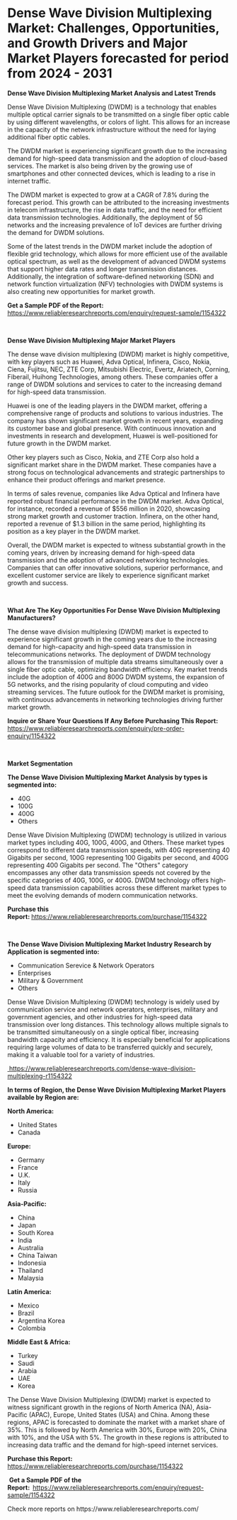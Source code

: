 <p><h1>Dense Wave Division Multiplexing Market: Challenges, Opportunities, and Growth Drivers and Major Market Players forecasted for period from 2024 - 2031</h1></p><p><strong>Dense Wave Division Multiplexing Market Analysis and Latest Trends</strong></p>
<p><p>Dense Wave Division Multiplexing (DWDM) is a technology that enables multiple optical carrier signals to be transmitted on a single fiber optic cable by using different wavelengths, or colors of light. This allows for an increase in the capacity of the network infrastructure without the need for laying additional fiber optic cables.</p><p>The DWDM market is experiencing significant growth due to the increasing demand for high-speed data transmission and the adoption of cloud-based services. The market is also being driven by the growing use of smartphones and other connected devices, which is leading to a rise in internet traffic.</p><p>The DWDM market is expected to grow at a CAGR of 7.8% during the forecast period. This growth can be attributed to the increasing investments in telecom infrastructure, the rise in data traffic, and the need for efficient data transmission technologies. Additionally, the deployment of 5G networks and the increasing prevalence of IoT devices are further driving the demand for DWDM solutions.</p><p>Some of the latest trends in the DWDM market include the adoption of flexible grid technology, which allows for more efficient use of the available optical spectrum, as well as the development of advanced DWDM systems that support higher data rates and longer transmission distances. Additionally, the integration of software-defined networking (SDN) and network function virtualization (NFV) technologies with DWDM systems is also creating new opportunities for market growth.</p></p>
<p><strong>Get a Sample PDF of the Report:&nbsp;</strong> <a href="https://www.reliableresearchreports.com/enquiry/request-sample/1154322">https://www.reliableresearchreports.com/enquiry/request-sample/1154322</a></p>
<p>&nbsp;</p>
<p><strong>Dense Wave Division Multiplexing Major Market Players</strong></p>
<p><p>The dense wave division multiplexing (DWDM) market is highly competitive, with key players such as Huawei, Adva Optical, Infinera, Cisco, Nokia, Ciena, Fujitsu, NEC, ZTE Corp, Mitsubishi Electric, Evertz, Ariatech, Corning, Fiberail, Huihong Technologies, among others. These companies offer a range of DWDM solutions and services to cater to the increasing demand for high-speed data transmission.</p><p>Huawei is one of the leading players in the DWDM market, offering a comprehensive range of products and solutions to various industries. The company has shown significant market growth in recent years, expanding its customer base and global presence. With continuous innovation and investments in research and development, Huawei is well-positioned for future growth in the DWDM market.</p><p>Other key players such as Cisco, Nokia, and ZTE Corp also hold a significant market share in the DWDM market. These companies have a strong focus on technological advancements and strategic partnerships to enhance their product offerings and market presence.</p><p>In terms of sales revenue, companies like Adva Optical and Infinera have reported robust financial performance in the DWDM market. Adva Optical, for instance, recorded a revenue of $556 million in 2020, showcasing strong market growth and customer traction. Infinera, on the other hand, reported a revenue of $1.3 billion in the same period, highlighting its position as a key player in the DWDM market.</p><p>Overall, the DWDM market is expected to witness substantial growth in the coming years, driven by increasing demand for high-speed data transmission and the adoption of advanced networking technologies. Companies that can offer innovative solutions, superior performance, and excellent customer service are likely to experience significant market growth and success.</p></p>
<p>&nbsp;</p>
<p><strong>What Are The Key Opportunities For Dense Wave Division Multiplexing Manufacturers?</strong></p>
<p><p>The dense wave division multiplexing (DWDM) market is expected to experience significant growth in the coming years due to the increasing demand for high-capacity and high-speed data transmission in telecommunications networks. The deployment of DWDM technology allows for the transmission of multiple data streams simultaneously over a single fiber optic cable, optimizing bandwidth efficiency. Key market trends include the adoption of 400G and 800G DWDM systems, the expansion of 5G networks, and the rising popularity of cloud computing and video streaming services. The future outlook for the DWDM market is promising, with continuous advancements in networking technologies driving further market growth.</p></p>
<p><strong>Inquire or Share Your Questions If Any Before Purchasing This Report:</strong> <a href="https://www.reliableresearchreports.com/enquiry/pre-order-enquiry/1154322">https://www.reliableresearchreports.com/enquiry/pre-order-enquiry/1154322</a></p>
<p>&nbsp;</p>
<p><strong>Market Segmentation</strong></p>
<p><strong>The Dense Wave Division Multiplexing Market Analysis by types is segmented into:</strong></p>
<p><ul><li>40G</li><li>100G</li><li>400G</li><li>Others</li></ul></p>
<p><p>Dense Wave Division Multiplexing (DWDM) technology is utilized in various market types including 40G, 100G, 400G, and Others. These market types correspond to different data transmission speeds, with 40G representing 40 Gigabits per second, 100G representing 100 Gigabits per second, and 400G representing 400 Gigabits per second. The "Others" category encompasses any other data transmission speeds not covered by the specific categories of 40G, 100G, or 400G. DWDM technology offers high-speed data transmission capabilities across these different market types to meet the evolving demands of modern communication networks.</p></p>
<p><strong>Purchase this Report:&nbsp;</strong><a href="https://www.reliableresearchreports.com/purchase/1154322">https://www.reliableresearchreports.com/purchase/1154322</a></p>
<p>&nbsp;</p>
<p><strong>The Dense Wave Division Multiplexing Market Industry Research by Application is segmented into:</strong></p>
<p><ul><li>Communication Serevice & Network Operators</li><li>Enterprises</li><li>Military & Government</li><li>Others</li></ul></p>
<p><p>Dense Wave Division Multiplexing (DWDM) technology is widely used by communication service and network operators, enterprises, military and government agencies, and other industries for high-speed data transmission over long distances. This technology allows multiple signals to be transmitted simultaneously on a single optical fiber, increasing bandwidth capacity and efficiency. It is especially beneficial for applications requiring large volumes of data to be transferred quickly and securely, making it a valuable tool for a variety of industries.</p></p>
<p><a href="https://www.reliableresearchreports.com/dense-wave-division-multiplexing-r1154322">&nbsp;https://www.reliableresearchreports.com/dense-wave-division-multiplexing-r1154322</a></p>
<p><strong>In terms of Region, the Dense Wave Division Multiplexing Market Players available by Region are:</strong></p>
<p>
    <p> <strong> North America: </strong>
        <ul>
            <li>United States</li>
            <li>Canada</li>
        </ul>
        </p> 
    <p> <strong> Europe: </strong>
        <ul>
            <li>Germany</li>
            <li>France</li>
            <li>U.K.</li>
            <li>Italy</li>
            <li>Russia</li>
        </ul>
        </p> 
    <p> <strong> Asia-Pacific: </strong>
        <ul>
            <li>China</li>
            <li>Japan</li>
            <li>South Korea</li>
            <li>India</li>
            <li>Australia</li>
            <li>China Taiwan</li>
            <li>Indonesia</li>
            <li>Thailand</li>
            <li>Malaysia</li>
        </ul>
        </p> 
    <p> <strong> Latin America: </strong>
        <ul>
            <li>Mexico</li>
            <li>Brazil</li>
            <li>Argentina Korea</li>
            <li>Colombia</li>
        </ul>
        </p> 
    <p> <strong> Middle East & Africa: </strong>
        <ul>
            <li>Turkey</li>
            <li>Saudi</li>
            <li>Arabia</li>
            <li>UAE</li>
            <li>Korea</li>
        </ul>
    </p>
    </p>
<p><p>The Dense Wave Division Multiplexing (DWDM) market is expected to witness significant growth in the regions of North America (NA), Asia-Pacific (APAC), Europe, United States (USA) and China. Among these regions, APAC is forecasted to dominate the market with a market share of 35%. This is followed by North America with 30%, Europe with 20%, China with 10%, and the USA with 5%. The growth in these regions is attributed to increasing data traffic and the demand for high-speed internet services.</p></p>
<p><strong>Purchase this Report: </strong><a href="https://www.reliableresearchreports.com/purchase/1154322">https://www.reliableresearchreports.com/purchase/1154322</a></p>
<p>&nbsp;<strong>Get a Sample PDF of the Report:&nbsp;&nbsp;</strong><a href="https://www.reliableresearchreports.com/enquiry/request-sample/1154322">https://www.reliableresearchreports.com/enquiry/request-sample/1154322</a></p>
<p><strong></strong></p>
<p>Check more reports on https://www.reliableresearchreports.com/</p>